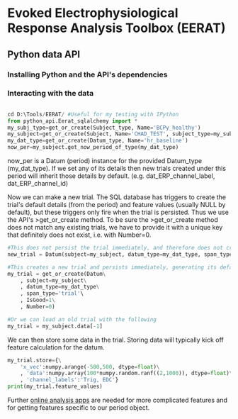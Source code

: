 # Evoked Electrophysiological Response Analysis Toolbox (EERAT)

## Python data API

### Installing Python and the API's dependencies

### Interacting with the data

```python

cd D:\Tools/EERAT/ #Useful for my testing with IPython
from python_api.Eerat_sqlalchemy import *
my_subj_type=get_or_create(Subject_type, Name='BCPy_healthy')
my_subject=get_or_create(Subject, Name='CHAD_TEST', subject_type=my_subj_type, species_type='human')
my_dat_type=get_or_create(Datum_type, Name='hr_baseline')
now_per=my_subject.get_now_period_of_type(my_dat_type)

```

now_per is a Datum (period) instance for the provided Datum_type (my_dat_type).
If we set any of its details then new trials created under this period will inherit those details by default. (e.g. dat_ERP_channel_label, dat_ERP_channel_id)

Now we can make a new trial. The SQL database has triggers to create the trial's default details (from the period) and feature values (usually NULL by default), but these triggers only fire when the trial is persisted. Thus we use the API's >get_or_create method. To be sure the >get_or_create method does not match any existing trials, we have to provide it with a unique key that definitely does not exist, i.e. with Number=0.

```python
#This does not persist the trial immediately, and therefore does not create detail and feature entries until after a flush.
new_trial = Datum(subject=my_subject, datum_type=my_dat_type, span_type='trial', IsGood=1)

#This creates a new trial and persists immediately, generating its default details and features.
my_trial = get_or_create(Datum\
	, subject=my_subject\
	, datum_type=my_dat_type\
	, span_type='trial'\
	, IsGood=1\
	, Number=0)

#Or we can load an old trial with the following
my_trial = my_subject.data[-1]
```

We can then store some data in the trial. Storing data will typically kick off feature calculation for the datum.

```python
my_trial.store={\
	'x_vec':numpy.arange(-500,500, dtype=float)\
	, 'data':numpy.array(100*numpy.random.ranf((2,1000)), dtype=float)\
	, 'channel_labels':'Trig, EDC'}
print(my_trial.feature_values)
```

Further [online analysis apps](https://github.com/cboulay/EERAT/tree/master/python_apps/online_analysis) are needed for more complicated features and for getting features specific to our period object.